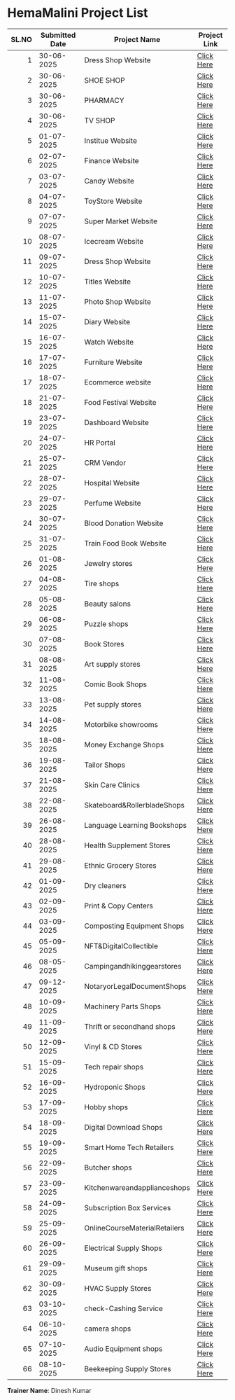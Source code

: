 # HemaMalini Project List

| SL.NO | Submitted Date | Project Name               | Project Link                                                         |
|------:|----------------|---------------------------|----------------------------------------------------------------------|
| 1     | 30-06-2025     | Dress Shop Website        | [Click Here](https://hema-1712.github.io/seyonshop/)                 |
| 2     | 30-06-2025     | SHOE SHOP                 | [Click Here](https://hema-1712.github.io/shoestore/)                 |
| 3     | 30-06-2025     | PHARMACY                  | [Click Here](https://hema-1712.github.io/medplus/)                   |
| 4     | 30-06-2025     | TV SHOP                   | [Click Here](https://hema-1712.github.io/tvsite/)                    |
| 5     | 01-07-2025     | Institue Website          | [Click Here](https://hema-1712.github.io/forgivetechie/)             |
| 6     | 02-07-2025     | Finance Website           | [Click Here](https://hema-1712.github.io/finance/)                   |
| 7     | 03-07-2025     | Candy Website             | [Click Here](https://hema-1712.github.io/popcandy/#/)                |
| 8     | 04-07-2025     | ToyStore Website          | [Click Here](https://hema-1712.github.io/onve/)                      |
| 9     | 07-07-2025     | Super Market Website      | [Click Here](https://hema-1712.github.io/freshmart/)                 |
| 10    | 08-07-2025     | Icecream Website          | [Click Here](https://hema-1712.github.io/frozen/)                    |
| 11    | 09-07-2025     | Dress Shop Website        | [Click Here](https://hema-1712.github.io/aurora/)                    |
| 12    | 10-07-2025     | Titles Website            | [Click Here](https://hema-1712.github.io/tiles/)                     |
| 13    | 11-07-2025     | Photo Shop Website        | [Click Here](https://hema-1712.github.io/lumora/#/)                  |
| 14    | 15-07-2025     | Diary Website             | [Click Here](https://hema-1712.github.io/farmforth/)                 |
| 15    | 16-07-2025     | Watch Website             | [Click Here](https://hema-1712.github.io/watchnest/)                 |
| 16    | 17-07-2025     | Furniture Website         | [Click Here](https://hema-1712.github.io/urbanoak/)                  |
| 17    | 18-07-2025     | Ecommerce website         | [Click Here](https://hema-1712.github.io/cart/)                      |
| 18    | 21-07-2025     | Food Festival Website     | [Click Here](https://hema-1712.github.io/feast/)                     |
| 19    | 23-07-2025     | Dashboard Website         | [Click Here](https://hema-1712.github.io/ibm/)                       |
| 20    | 24-07-2025     | HR Portal                 | [Click Here](https://hema-1712.github.io/hrportal/)                  |
| 21    | 25-07-2025     | CRM Vendor                | [Click Here](https://hema-1712.github.io/aapurti/)                   |
| 22    | 28-07-2025     | Hospital Website          | [Click Here](https://hema-1712.github.io/healsync/)                  |
| 23    | 29-07-2025     | Perfume Website           | [Click Here](https://hema-1712.github.io/aromora/)                   |
| 24    | 30-07-2025     | Blood Donation Website    | [Click Here](https://hema-1712.github.io/lifepulse/)                 |
| 25    | 31-07-2025     | Train Food Book Website   | [Click Here](https://hema-1712.github.io/railmeal/)                  |
| 26    | 01-08-2025     | Jewelry stores            | [Click Here](https://hema-1712.github.io/grtjewels/)                 |
| 27    | 04-08-2025     | Tire shops                | [Click Here](https://hema-1712.github.io/suzityres/)                 |
| 28    | 05-08-2025     | Beauty salons             | [Click Here](https://hema-1712.github.io/glow/)                      |
| 29    | 06-08-2025     | Puzzle shops              | [Click Here](https://hema-1712.github.io/puzzix/)                    |
| 30    | 07-08-2025     | Book Stores               | [Click Here](https://hema-1712.github.io/book/)                      |
| 31    | 08-08-2025     | Art supply stores         | [Click Here](https://hema-1712.github.io/Doodle/)                    |
| 32    | 11-08-2025     | Comic Book Shops          | [Click Here](https://hema-1712.github.io/comic/)                     |
| 33    | 13-08-2025     | Pet supply stores         | [Click Here](https://hema-1712.github.io/truepaw/)                   |
| 34    | 14-08-2025     | Motorbike showrooms       | [Click Here](https://hema-1712.github.io/ridex/)                     |
| 35    | 18-08-2025     | Money Exchange Shops      | [Click Here](https://hema-1712.github.io/forex/)                     |
| 36    | 19-08-2025     | Tailor Shops              | [Click Here](https://hema-1712.github.io/sew/)                       |
| 37    | 21-08-2025     | Skin Care Clinics         | [Click Here](https://hema-1712.github.io/glowence/)                  |
| 38    |	22-08-2025	   |Skateboard&RollerbladeShops| [Click Here](https://hema-1712.github.io/kickpush/)                  |
| 39	  |26-08-2025      |Language Learning Bookshops| [Click Here](https://hema-1712.github.io/babel/)                     |
| 40	  |28-08-2025	     |Health Supplement Stores	 | [Click Here](https://hema-1712.github.io/biofit/)                    |
| 41	  |29-08-2025	     |Ethnic Grocery Stores      | [Click Here](https://hema-1712.github.io/yamibuy/)                   |
| 42	  |01-09-2025	     | Dry cleaners              | [Click Here](https://hema-1712.github.io/freshfold/)                 |
| 43	  |02-09-2025	     |Print & Copy Centers	     | [Click Here](https://hema-1712.github.io/printxpress/)               |
| 44	  |03-09-2025	     |Composting Equipment Shops | [Click Here](https://hema-1712.github.io/greenpro/ )                 |
| 45	  |05-09-2025	     |NFT&DigitalCollectible	   | [Click Here](https://hema-1712.github.io/NFT/)                       |
| 46	  |08-05-2025	     |Campingandhikinggearstores | [Click Here](https://hema-1712.github.io/hikora/)                    |
| 47	  |09-12-2025	     |NotaryorLegalDocumentShops | [Click Here](https://hema-1712.github.io/notary/)                    |
| 48	  |10-09-2025	     |Machinery Parts Shops	     | [Click Here](https://hema-1712.github.io/machotech/)                 |
| 49	  |11-09-2025	     |Thrift or secondhand shops | [Click Here](https://hema-1712.github.io/thrift/)                    |
| 50	  |12-09-2025	     |Vinyl & CD Stores	         | [Click Here](https://hema-1712.github.io/vinyl/)                     |
| 51	  |15-09-2025	     |Tech repair shops	         | [Click Here](https://hema-1712.github.io/bytefix/ )                  |
| 52	  |16-09-2025	     |Hydroponic Shops	         | [Click Here](https://hema-1712.github.io/hydro/ )                    |
| 53	  |17-09-2025	     |Hobby shops                | [Click Here](https://hema-1712.github.io/hobbyhaven/)                |
| 54	  |18-09-2025	     |Digital Download Shops	   | [Click Here](https://hema-1712.github.io/cloudnest/)                 |
| 55	  |19-09-2025	     |Smart Home Tech Retailers	 | [Click Here](https://hema-1712.github.io/casasmart/)                 |
| 56	  |22-09-2025	     |Butcher shops	             | [Click Here](https://hema-1712.github.io/meatly/)                    |
| 57	  |23-09-2025	     |Kitchenwareandapplianceshops| [Click Here](https://hema-1712.github.io/kitchena/)                 |
| 58	  |24-09-2025	     |Subscription Box Services	 | [Click Here](https://hema-1712.github.io/everbox/#/)                 |
| 59	  |25-09-2025	     |OnlineCourseMaterialRetailers| [Click Here](https://hema-1712.github.io/edumart/)                 |
| 60	  |26-09-2025	     |Electrical Supply Shops	   | [Click Here](https://hema-1712.github.io/amperex/)                   |
| 61	  |29-09-2025	     |Museum gift shops	         | [Click Here](https://hema-1712.github.io/giftoriumm/)                |
| 62	  |30-09-2025	     | HVAC Supply Stores	       | [Click Here](https://hema-1712.github.io/ventify/#/)                 |
| 63	  |03-10-2025	     | check-Cashing Service	   | [Click Here](https://hema-1712.github.io/quickcas/)                  |
| 64	  |06-10-2025	     | camera shops	             | [Click Here](https://hema-1712.github.io/pixel/)                     |
| 65	  |07-10-2025	     | Audio Equipment shops	   | [Click Here](https://hema-1712.github.io/soundify/)                  |
| 66	  |08-10-2025	     | Beekeeping Supply Stores	 | [Click Here](https://hema-1712.github.io/honeza/)                    |





















**Trainer Name**: Dinesh Kumar
